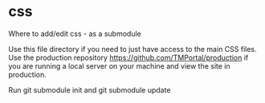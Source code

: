 # css
Where to add/edit css - as a submodule

Use this file directory if you need to just have access to the main CSS files. Use the production repository https://github.com/TMPortal/production if you are running a local server on your machine and view the site in production. 

Run git submodule init and git submodule update